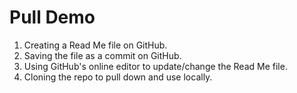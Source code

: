 # Pull Demo

1) Creating a Read Me file on GitHub.
2) Saving the file as a commit on GitHub.
3) Using GitHub's online editor to update/change the Read Me file.
4) Cloning the repo to pull down and use locally.
